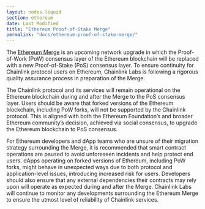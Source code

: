 ```yaml
---
layout: nodes.liquid
section: ethereum
date: Last Modified
title: "Ethereum Proof-of-Stake Merge"
permalink: "docs/ethereum-proof-of-stake-merge/"
---
```


The [Ethereum Merge](https://ethereum.org/en/upgrades/merge/) is an upcoming network upgrade in which the Proof-of-Work (PoW) consensus layer of the Ethereum blockchain will be replaced with a new Proof-of-Stake (PoS) consensus layer. To ensure continuity for Chainlink protocol users on Ethereum, Chainlink Labs is following a rigorous quality assurance process in preparation of the Merge.

The Chainlink protocol and its services will remain operational on the Ethereum blockchain during and after the Merge to the PoS consensus layer. Users should be aware that forked versions of the Ethereum blockchain, including PoW forks, will not be supported by the Chainlink protocol. This is aligned with both the Ethereum Foundation’s and broader Ethereum community’s decision, achieved via social consensus, to upgrade the Ethereum blockchain to PoS consensus.

For Ethereum developers and dApp teams who are unsure of their migration strategy surrounding the Merge, it is recommended that smart contract operations are paused to avoid unforeseen incidents and help protect end users. dApps operating on forked versions of Ethereum, including PoW forks, might behave in unexpected ways due to both protocol and application-level issues, introducing increased risk for users. Developers should also ensure that any external dependencies their contracts may rely upon will operate as expected during and after the Merge. Chainlink Labs will continue to monitor any developments surrounding the Ethereum Merge to ensure the utmost level of reliability of Chainlink services.
